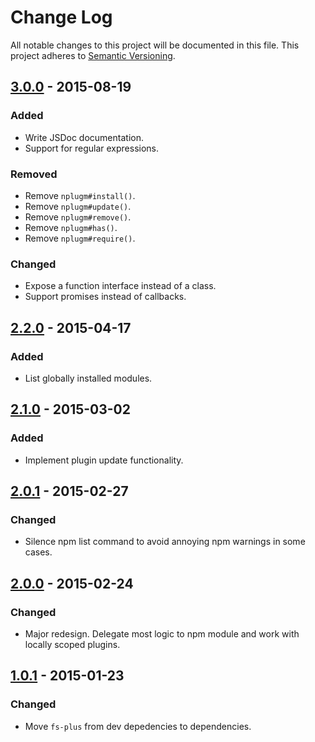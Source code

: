 # Change Log

All notable changes to this project will be documented in this file.
This project adheres to [Semantic Versioning](http://semver.org/).

## [3.0.0] - 2015-08-19

### Added

- Write JSDoc documentation.
- Support for regular expressions.

### Removed

- Remove `nplugm#install()`.
- Remove `nplugm#update()`.
- Remove `nplugm#remove()`.
- Remove `nplugm#has()`.
- Remove `nplugm#require()`.

### Changed

- Expose a function interface instead of a class.
- Support promises instead of callbacks.

## [2.2.0] - 2015-04-17

### Added

- List globally installed modules.

## [2.1.0] - 2015-03-02

### Added

- Implement plugin update functionality.

## [2.0.1] - 2015-02-27
 
### Changed

- Silence npm list command to avoid annoying npm warnings in some cases.

## [2.0.0] - 2015-02-24

### Changed

- Major redesign. Delegate most logic to npm module and work with locally scoped plugins.

## [1.0.1] - 2015-01-23

### Changed

- Move `fs-plus` from dev depedencies to dependencies.

[3.0.0]: https://github.com/resin-io/nplugm/compare/v2.2.0...v3.0.0
[2.2.0]: https://github.com/resin-io/nplugm/compare/v2.1.0...v2.2.0
[2.1.0]: https://github.com/resin-io/nplugm/compare/v2.0.1...v2.1.0
[2.0.1]: https://github.com/resin-io/nplugm/compare/v2.0.0...v2.0.1
[2.0.0]: https://github.com/resin-io/nplugm/compare/v1.0.1...v2.0.0
[1.0.1]: https://github.com/resin-io/nplugm/compare/v1.0.0...v1.0.1
